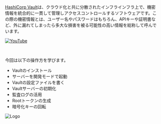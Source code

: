 [HashiCorp Vault](https://www.vaultproject.io)は、クラウド化と共に分散されたインフラインフラ上で、機密情報を統合的に一貫して管理しアクセスコントロールするソフトウェアです。この際の機密情報とは、ユーザー名やパスワードはもちろん、APIキーや証明書など、外に漏れてしまったら多大な損害を被る可能性の高い情報を総称して呼んでいます。

[![YouTube](https://s3-us-west-1.amazonaws.com/education-yh/Armon_whiteboard.png)](https://youtu.be/VYfl-DpZ5wM)

<br>

今回は以下の操作方を学びます。

- Vaultのインストール
- サーバーを開発モードで起動
- Vaultの設定ファイルを書く
- Vaultサーバーの初期化
- 監査ログの活用
- Rootトークンの生成
- 暗号化キーの回転

<img src="https://s3-us-west-1.amazonaws.com/education-yh/Vault_Icon_FullColor.png" alt="Logo"/>
